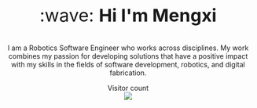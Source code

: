 
<p align = "center" style="font-size:36px;">:wave: <strong>Hi I'm Mengxi</strong> </p> 
<p align = "center">I am a Robotics Software Engineer who works across disciplines. My work combines my passion for developing solutions that have a positive impact with my skills in the fields of software development, robotics, and digital fabrication.</p>

<p align="center"> 
  Visitor count<br>
  <img src="https://profile-counter.glitch.me/insolitum/count.svg" />
</p>
